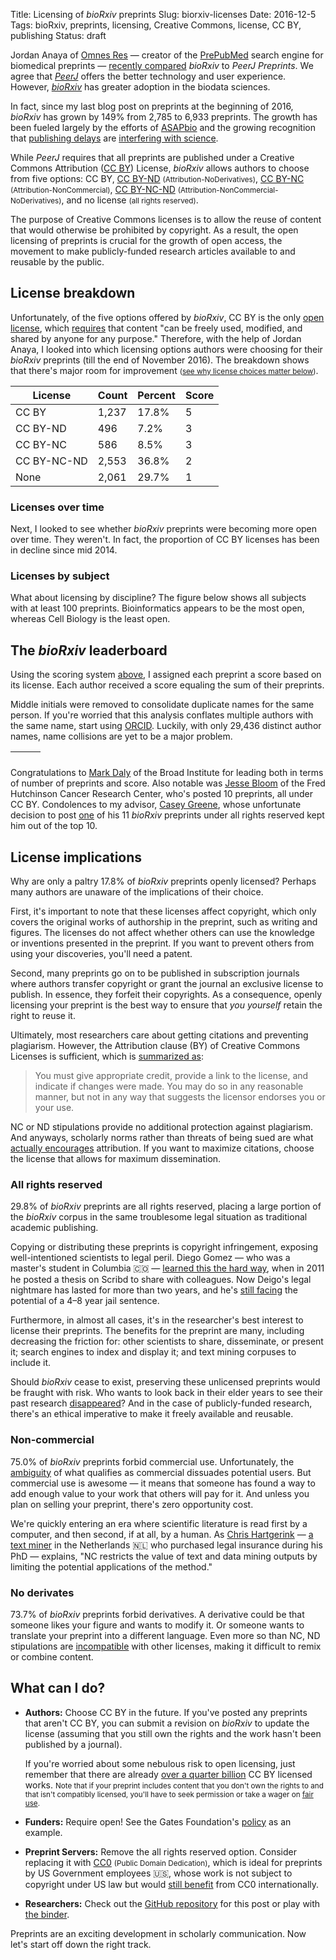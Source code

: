 Title: Licensing of <i>bioRxiv</i> preprints
Slug: biorxiv-licenses
Date: 2016-12-5
Tags: bioRxiv, preprints, licensing, Creative Commons, license, CC BY, publishing
Status: draft

Jordan Anaya of [Omnes Res](http://www.omnesres.com/ "Jordan Anaya is OmniRes") — creator of the [PrePubMed](http://www.prepubmed.org/ "PrePubMed indexes preprints from arXiv q-bio, PeerJ Preprints, Figshare, bioRxiv, F1000Research, preprints.org, and The Winnower") search engine for biomedical preprints — [recently compared](https://medium.com/@OmnesRes/biorxiv-vs-peerj-preprints-f7589141c532 "bioRxiv vs. PeerJ Preprints") _bioRxiv_ to _PeerJ Preprints_. We agree that [_PeerJ_](https://peerj.com/preprints/ "PeerJ Preprints") offers the better technology and user experience. However, [_bioRxiv_](http://biorxiv.org/ "The Preprint Server for Biology") has greater adoption in the biodata sciences.

In fact, since my last blog post on preprints at the beginning of 2016, _bioRxiv_ has grown by 149% from 2,785 to 6,933 preprints. The growth has been fueled largely by the efforts of [ASAPbio](http://asapbio.org/ "A scientist-driven initiative to promote the productive use of preprints in the life sciences") and the growing recognition that [publishing delays](http://blog.dhimmel.com/history-of-delays/ "The history of publishing delays") are [interfering with science](https://doi.org/10.1038/530148a "Does it take too long to publish research?").

While _PeerJ_ requires that all preprints are published under a Creative Commons Attribution ([CC BY](https://creativecommons.org/licenses/by/4.0/)) License, _bioRxiv_ allows authors to choose from five options: CC BY, [CC BY-ND](https://creativecommons.org/licenses/by-nd/4.0/) <small>(Attribution-NoDerivatives)</small>, [CC BY-NC](https://creativecommons.org/licenses/by-nc/4.0/) <small>(Attribution-NonCommercial)</small>, [CC BY-NC-ND](https://creativecommons.org/licenses/by-nc-nd/4.0/) <small>(Attribution-NonCommercial-NoDerivatives)</small>, and no license <small>(all rights reserved)</small>.

The purpose of Creative Commons licenses is to allow the reuse of content that would otherwise be prohibited by copyright. As a result, the open licensing of preprints is crucial for the growth of open access, the movement to make publicly-funded research articles available to and reusable by the public.

## License breakdown

Unfortunately, of the five options offered by _bioRxiv_, CC BY is the only [open license](http://opendefinition.org/licenses/ "Open Definition Conformant Licenses"), which [requires](http://opendefinition.org/ "The Open Definition sets out principles that define “openness” in relation to data and content") that content "can be freely used, modified, and shared by anyone for any purpose." Therefore, with the help of Jordan Anaya, I looked into which licensing options authors were choosing for their _bioRxiv_ preprints (till the end of November 2016). The breakdown shows that there's major room for improvement <small>([see why license choices matter below](#license-implications))</small>.

<a id="license-table"></a>

| License     | Count  | Percent | Score |
|-------------|--------|---------|-------|
| CC BY       | 1,237  | 17.8%   | 5     |
| CC BY-ND    | 496    | 7.2%    | 3     |
| CC BY-NC    | 586    | 8.5%    | 3     |
| CC BY-NC-ND | 2,553  | 36.8%   | 2     |
| None        | 2,061  | 29.7%   | 1     |

### Licenses over time

Next, I looked to see whether _bioRxiv_ preprints were becoming more open over time. They weren't. In fact, the proportion of CC BY licenses has been in decline since mid 2014.

<div id="date-figure"></div>

### Licenses by subject

What about licensing by discipline? The figure below shows all subjects with at least 100 preprints. Bioinformatics appears to be the most open, whereas Cell Biology is the least open.

<div id="subject-figure"></div>

## The _bioRxiv_ leaderboard

Using the scoring system [above](#license-table), I assigned each preprint a score based on its license. Each author received a score equaling the sum of their preprints.

Middle initials were removed to consolidate duplicate names for the same person. If you're worried that this analysis conflates multiple authors with the same name, start using [ORCID](http://orcid.org/ "Persistent digital identifiers for every researcher"). Luckily, with only 29,436 distinct author names, name collisions are yet to be a major problem.

<table id="authors" class="display" cellspacing="0" width="100%">
  <thead>
    <tr>
      <th></th>
      <th></th>
      <th></th>
    </tr>
  </thead>
  <tbody></tbody>
</table>

Congratulations to [Mark Daly](https://www.broadinstitute.org/bios/mark-daly "Mark Daly at the Broad Institute") of the Broad Institute for leading both in terms of number of preprints and score. Also notable was [Jesse Bloom](http://research.fhcrc.org/bloom/en.html "Bloom Lab at Fred Hutch") of the Fred Hutchinson Cancer Research Center, who's posted 10 preprints, all under CC BY. Condolences to my advisor, [Casey Greene](http://www.greenelab.com/casey "Casey Greene · Greene Lab at the University of Pennsylvania"), whose unfortunate decision to post [one](https://doi.org/10.1101/051524 "Pathway and network-based strategies to translate genetic discoveries into effective therapies") of his 11 _bioRxiv_ preprints under all rights reserved kept him out of the top 10.

## License implications

Why are only a paltry 17.8% of _bioRxiv_ preprints openly licensed? Perhaps many authors are unaware of the implications of their choice.

First, it's important to note that these licenses affect copyright, which only covers the original works of authorship in the preprint, such as writing and figures. The licenses do not affect whether others can use the knowledge or inventions presented in the preprint. If you want to prevent others from using your discoveries, you'll need a patent.

Second, many preprints go on to be published in subscription journals where authors transfer copyright or grant the journal an exclusive license to publish. In essence, they forfeit their copyrights. As a consequence, openly licensing your preprint is the best way to ensure that _you yourself_ retain the right to reuse it.

Ultimately, most researchers care about getting citations and preventing plagiarism. However, the Attribution clause (BY) of Creative Commons Licenses is sufficient, which is [summarized as](https://creativecommons.org/licenses/by/4.0/ "Human-readable summary of Creative Commons Attribution 4.0 International"):

> You must give appropriate credit, provide a link to the license, and indicate if changes were made. You may do so in any reasonable manner, but not in any way that suggests the licensor endorses you or your use.

NC or ND stipulations provide no additional protection against plagiarism. And anyways, scholarly norms rather than threats of being sued are what [actually encourages](http://www.dancohen.org/2013/11/26/cc0-by/ "Dan Cohen Blog · CC0 (+BY)") attribution. If you want to maximize citations, choose the license that allows for maximum dissemination.

### All rights reserved

29.8% of _bioRxiv_ preprints are all rights reserved, placing a large portion of the _bioRxiv_ corpus in the same troublesome legal situation as traditional academic publishing.

Copying or distributing these preprints is copyright infringement, exposing well-intentioned scientists to legal peril. Diego Gomez —  who was a master's student in Columbia 🇨🇴 — [learned this the hard way](http://www.sciencemag.org/news/2014/07/colombian-grad-student-faces-jail-sharing-thesis-online "Colombian grad student faces jail for sharing a thesis online"), when in 2011 he posted a thesis on Scribd to share with colleagues. Now Deigo's legal nightmare has lasted for more than two years, and he's [still facing](https://www.eff.org/deeplinks/2016/10/over-two-years-later-diego-gomezs-ongoing-case-shows-need-global-reforms "Over Two Years Later, Diego Gomez’s Ongoing Case Shows the Need for Global Reforms") the potential of a 4–8 year jail sentence.

Furthermore, in almost all cases, it's in the researcher's best interest to license their preprints. The benefits for the preprint are many, including decreasing the friction for: other scientists to share, disseminate, or present it; search engines to index and display it; and text mining corpuses to include it.

Should _bioRxiv_ cease to exist, preserving these unlicensed preprints would be fraught with risk. Who wants to look back in their elder years to see their past research [disappeared](https://oadoi.org/10.1111/jels.12057 "How Copyright Keeps Works Disappeared")? And in the case of publicly-funded research, there's an ethical imperative to make it freely available and reusable.

### Non-commercial

75.0% of _bioRxiv_ preprints forbid commercial use. Unfortunately, the [ambiguity](https://doi.org/10.3897/zookeys.150.2189 "Creative Commons licenses and the non-commercial condition: Implications for the re-use of biodiversity information") of what qualifies as commercial dissuades potential users. But commercial use is awesome — it means that someone has found a way to add enough value to your work that others will pay for it. And unless you plan on selling your preprint, there's zero opportunity cost.

We're quickly entering an era where scientific literature is read first by a computer, and then second, if at all, by a human. As [Chris Hartgerink](http://chjh.nl/ "Chris Hartgerink's Homepage") — [a text miner](https://doi.org/10.1038/527413f "Text-mining block prompts online response") in the Netherlands 🇳🇱 who purchased legal insurance during his PhD — explains, "NC restricts the value of text and data mining outputs by limiting the potential applications of the method."

### No derivates

73.7% of _bioRxiv_ preprints forbid derivatives. A derivative could be that someone likes your figure and wants to modify it. Or someone wants to translate your preprint into a different language. Even more so than NC, ND stipulations are [incompatible](https://wiki.creativecommons.org/wiki/Wiki/cc_license_compatibility "Creative Commons License Compatibility") with other licenses, making it difficult to remix or combine content.

## What can I do?

+ **Authors:** Choose CC BY in the future. If you've posted any preprints that aren't CC BY, you can submit a revision on _bioRxiv_ to update the license (assuming that you still own the rights and the work hasn't been published by a journal). 
  
    If you're worried about some nebulous risk to open licensing, just remember that there are already [over a quarter billion](https://stateof.creativecommons.org/2015/ "State of the Commons 2015") CC BY licensed works. <small>Note that if your preprint includes content that you don't own the rights to and that isn't compatibly licensed, you'll have to seek permission or take a wager on [fair use](https://en.wikipedia.org/wiki/Fair_use "Wikipedia · Fair use").</small>

+ **Funders:** Require open! See the Gates Foundation's [policy](http://www.gatesfoundation.org/How-We-Work/General-Information/Open-Access-Policy "Bill & Melinda Gates Foundation Open Access Policy") as an example.

+ **Preprint Servers:** Remove the all rights reserved option. Consider replacing it with [CC0](https://creativecommons.org/publicdomain/zero/1.0/) <small>(Public Domain Dedication)</small>, which is ideal for preprints by US Government employees 🇺🇸, whose work is not subject to copyright under US law but would [still benefit](https://creativecommons.org/2014/05/09/white-house-supports-cc0-for-federal-government-datasets/ "White House supports CC0 for federal government datasets") from CC0 internationally.

+ **Researchers:** Check out the [GitHub repository](https://github.com/dhimmel/biorxiv-licenses "dhimmel/biorxiv-licenses · GitHub") for this post or play with [the binder](http://mybinder.org/repo/dhimmel/biorxiv-licenses "mybinder.org · Launch dhimmel/biorxiv-licenses in your browser using Jupyter").

Preprints are an exciting development in scholarly communication. Now let's start off down the right track.


<link rel="stylesheet" type="text/css" href="https://cdn.datatables.net/1.10.12/css/jquery.dataTables.css">
<script src="https://code.jquery.com/jquery-3.1.1.min.js" integrity="sha256-hVVnYaiADRTO2PzUGmuLJr8BLUSjGIZsDYGmIJLv2b8=" crossorigin="anonymous"></script>
<script type="text/javascript" charset="utf8" src="https://cdn.datatables.net/1.10.12/js/jquery.dataTables.js"></script>

<script src="//d3js.org/d3.v3.min.js"></script>
<script src="//vega.github.io/vega/vega.js"></script>
<script src="//vega.github.io/vega-lite/vega-lite.js"></script>
<script src="//vega.github.io/vega-editor/vendor/vega-embed.js" charset="utf-8"></script>

<style media="screen">
  .vega-actions a {
    margin-right: 5px;
  }
  
  .vega-embed .vega-actions a:after {
      content: ' · ';
  }
  .vega-embed .vega-actions a:last-child:after {
      content: '';
  }
</style>

<script>
var base_url = 'https://raw.githubusercontent.com/dhimmel/biorxiv-licenses';
var commit = '26c3cc33ad57a3cf2e7dee3491fcf90859518000';

$(document).ready(function () {
    $('#authors').dataTable({
        ajax: `${base_url}/${commit}/data/author-scores.json`,
        aoColumns: [
            {sWidth: '50%', sTitle: 'Author'},
            {sTitle: 'Preprints'},
            {sTitle: 'Score'}
        ],
        order: [[2, "desc"]],
        search: {regex: true}
    });
});

var actions = {export: true, source: false, editor: true};

function zoom(error, result) {
  // See https://git.io/v1l4H
  data_url = result['spec']['data'][0]['url'];
  if (data_url.includes('license-vs-time')) {
    var figure_id = 'date-figure'
  }
  if (data_url.includes('license-vs-subject')) {
    var figure_id = 'subject-figure'
  }
  var svg = d3.select(`#${figure_id} svg`);
  var w = svg.attr("width");
  var h = svg.attr("height");
  svg.attr("viewBox", `0 0 ${w} ${h}`);
  svg.attr("width", '100%');
  svg.attr("height", '100%');
}

var json_url = `${base_url}/${commit}/figure/license-vs-time/vega-lite-spec.json`;
var embedSpec = {mode: "vega-lite", url: json_url, renderer: 'svg', actions: actions};
vg.embed("#date-figure", embedSpec, zoom);

var json_url = `${base_url}/${commit}/figure/license-vs-subject/vega-lite-spec.json`;
var embedSpec = {mode: "vega-lite", url: json_url, renderer: 'svg', actions: actions};
vg.embed("#subject-figure", embedSpec, zoom);
</script>
